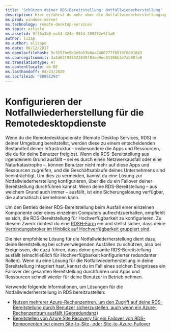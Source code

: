 ```yaml
---
title: 'Schützen deiner RDS-Bereitstellung: Notfallwiederherstellung'
description: Hier erfährst du mehr über die Notfallwiederherstellungsoptionen für die Remotedesktopdienste.
ms.prod: windows-server
ms.technology: remote-desktop-services
ms.topic: article
ms.assetid: 9ff6a3b0-ea14-424e-9524-209252e9f1a8
author: lizap
ms.author: elizapo
ms.date: 06/12/2017
ms.openlocfilehash: 5c3257be5b3e9a53b8aa2400777f0519f8891843
ms.sourcegitcommit: 3a3d62f938322849f81ee9ec01186b3e7ab90fe0
ms.translationtype: HT
ms.contentlocale: de-DE
ms.lasthandoff: 04/23/2020
ms.locfileid: "80861293"
---
```

# <a name="configure-disaster-recovery-for-remote-desktop-services"></a>Konfigurieren der Notfallwiederherstellung für die Remotedesktopdienste

Wenn du die Remotedesktopdienste (Remote Desktop Services, RDS) in deiner Umgebung bereitstellst, werden diese zu einem entscheidenden Bestandteil deiner Infrastruktur – insbesondere die Apps und Ressourcen, die du für deine Benutzer freigibst. Wenn die RDS-Bereitstellung aus irgendeinem Grund ausfällt – sei es durch einen Netzwerkausfall oder eine Naturkatastrophe –, können Benutzer nicht mehr auf diese Apps und Ressourcen zugreifen, und die Geschäftsabläufe deines Unternehmens sind beeinträchtigt. Um dies zu vermeiden, kannst du eine Lösung zur Notfallwiederherstellung konfigurieren, über die du ein Failover deiner Bereitstellung durchführen kannst: Wenn deine RDS-Bereitstellung – aus welchem Grund auch immer – ausfällt, ist eine Sicherungslösung verfügbar, die automatisch übernehmen kann.

Um den Betrieb deiner RDS-Bereitstellung beim Ausfall einer einzelnen Komponente oder eines einzelnen Computers aufrechtzuerhalten, empfiehlt es sich, die RDS-Bereitstellung für Hochverfügbarkeit zu konfigurieren. Zu diesem Zweck richtest du eine [RDSH-Farm](rds-scale-rdsh-farm.md) ein und stellst sicher, dass deine [Verbindungsbroker im Hinblick auf Hochverfügbarkeit gruppiert sind](rds-connection-broker-cluster.md). 

Die hier empfohlene Lösung für die Notfallwiederherstellung dient dazu, deine Bereitstellung bei schwerwiegenden Ausfällen zu schützen, also bei Ereignissen, die dazu führen, dass deine gesamte RDS-Bereitstellung ausfällt (einschließlich für Hochverfügbarkeit konfigurierter redundanter Rollen). Wenn du eine Lösung für die Notfallwiederherstellung in deine Bereitstellung integriert hast, kannst du im Fall eines solchen Ereignisses ein Failover der gesamten Bereitstellung durchführen und Apps und Ressourcen schnell wieder für deine Benutzer in Betrieb nehmen.

Verwende folgende Informationen, um Lösungen für die Notfallwiederherstellung in RDS bereitzustellen:

- [Nutzen mehrerer Azure-Rechenzentren, um den Zugriff auf deine RDS-Bereitstellung durch Benutzer sicherzustellen, auch wenn ein Azure-Rechenzentrum ausfällt (Georedundanz)](rds-multi-datacenter-deployment.md)
- [Bereitstellen von Azure Site Recovery für ein Failover von RDS-Komponenten bei einem Site-to-Site- oder Site-to-Azure-Failover](rds-disaster-recovery-with-azure.md)


